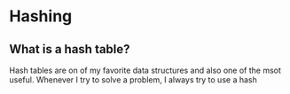 # Hashing

## What is a hash table?

Hash tables are on of my favorite data structures and also one of the msot useful. Whenever I try to solve a problem, I always try to use a hash
